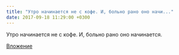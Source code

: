 ```yaml
---
title: "Утро начинается не с кофе. И, больно рано оно начи..."
date: 2017-09-18 11:29:00 +0300
---
```


Утро начинается не с кофе. И, больно рано оно начинается.

[Вложение](/assets/vk_photos/2/P_IBzaM4Y5c.jpg)
